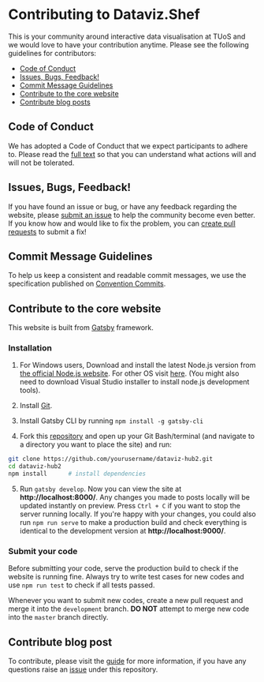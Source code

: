# Contributing to Dataviz.Shef
This is your community around interactive data visualisation at TUoS and we would love to have your contribution anytime. Please see the following guidelines for contributors:

 - [Code of Conduct](#coc)
 - [Issues, Bugs, Feedback!](#issue)
 - [Commit Message Guidelines](#commit)
 - [Contribute to the core website](#website)
 - [Contribute blog posts](#blogpost)


## <a name="coc"></a> Code of Conduct
We has adopted a Code of Conduct that we expect participants to adhere to. Please read the [full text][coc] so that you can understand what actions will and will not be tolerated.


## <a name="issue"></a> Issues, Bugs, Feedback!
If you have found an issue or bug, or have any feedback regarding the website, please [submit an issue][issue] to help the community become even better. If you know how and would like to fix the problem, you can [create pull requests][pr] to submit a fix!


## <a name="commit"></a> Commit Message Guidelines
To help us keep a consistent and readable commit messages, we use the specification published on [Convention Commits](https://www.conventionalcommits.org/en).

## <a name="website"></a> Contribute to the core website
This website is built from <a href="https://www.gatsbyjs.org/">Gatsby</a> framework.

### Installation
  1. For Windows users, Download and install the latest Node.js version from <a href="https://nodejs.org/en/">the official Node.js website</a>. 
  For other OS visit <a href="https://www.gatsbyjs.org/tutorial/part-zero/#install-nodejs-for-your-appropriate-operating-system">here</a>. (You might also need to download Visual Studio installer to install node.js development tools).
  
  2. Install <a href="https://gitforwindows.org/">Git</a>. 
  
  3. Install Gatsby CLI by running  `npm install -g gatsby-cli`

  4. Fork this [repository](https://github.com/researchdata-sheffield/dataviz-hub2) and open up your Git Bash/terminal (and navigate to a directory you want to place the site) and run:
    
  ```bash
  git clone https://github.com/yourusername/dataviz-hub2.git
  cd dataviz-hub2
  npm install      # install dependencies
  ```

  5. Run `gatsby develop`. Now you can view the site at **http://localhost:8000/**. Any changes you made to posts locally will be updated instantly on preview. Press `Ctrl + C` if you want to stop the server running locally. 
  If you're happy with your changes, you could also run `npm run serve` to make a production build and check everything is identical to the development version at **http://localhost:9000/**.


### Submit your code
Before submitting your code, serve the production build to check if the website is running fine. Always try to write test cases for new codes and use `npm run test` to check if all tests passed. 

Whenever you want to submit new codes, create a new pull request and merge it into the `development` branch. **DO NOT** attempt to merge new code into the `master` branch directly.


## <a name="blogpost"></a> Contribute blog post
To contribute, please visit the [guide](https://dataviz.shef.ac.uk/docs/22/03/2020/contribute-blog-post) for more information, if you have any questions raise an [issue](https://github.com/researchdata-sheffield/dataviz-hub2/issues) under this repository.



[coc]: https://github.com/researchdata-sheffield/dataviz-hub2/blob/master/CODE-OF-CONDUCT.md
[issue]: https://github.com/researchdata-sheffield/dataviz-hub2/issues
[pr]: https://github.com/researchdata-sheffield/dataviz-hub2/pulls